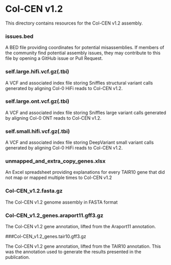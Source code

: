 # Col-CEN v1.2

This directory contains resources for the Col-CEN v1.2 assembly.

### issues.bed

A BED file providing coordinates for potential misassemblies. If members of the community find potential assembly issues, they may contribute to this file by opening a GitHub issue or Pull Request.

### self.large.hifi.vcf.gz(.tbi)

A VCF and associated index file storing Sniffles structural variant calls generated by aligning Col-0 HiFi reads to Col-CEN v1.2.

### self.large.ont.vcf.gz(.tbi)

A VCF and associated index file storing Sniffles large variant calls generated by aligning Col-0 ONT reads to Col-CEN v1.2.

### self.small.hifi.vcf.gz(.tbi)

A VCF and associated index file storing DeepVariant small variant calls generated by aligning Col-0 HiFi reads to Col-CEN v1.2.

### unmapped_and_extra_copy_genes.xlsx

An Excel spreadsheet providing explanations for every TAIR10 gene that did not map or mapped multiple times to Col-CEN v1.2

### Col-CEN_v1.2.fasta.gz

The Col-CEN v1.2 genome assembly in FASTA format

### Col-CEN_v1.2_genes.araport11.gff3.gz

The Col-CEN v1.2 gene annotation, lifted from the Araport11 annotation.

###Col-CEN_v1.2_genes.tair10.gff3.gz

The Col-CEN v1.2 gene annotation, lifted from the TAIR10 annotation. This was the annotation used to generate the results presented in the publication.
